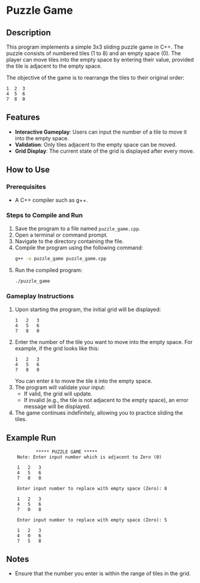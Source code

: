 # Puzzle Game

## Description
This program implements a simple 3x3 sliding puzzle game in C++. The puzzle consists of numbered tiles (1 to 8) and an empty space (0). The player can move tiles into the empty space by entering their value, provided the tile is adjacent to the empty space.

The objective of the game is to rearrange the tiles to their original order:
```
1  2  3
4  5  6
7  8  0
```

## Features
- **Interactive Gameplay**: Users can input the number of a tile to move it into the empty space.
- **Validation**: Only tiles adjacent to the empty space can be moved.
- **Grid Display**: The current state of the grid is displayed after every move.

## How to Use
### Prerequisites
- A C++ compiler such as g++.

### Steps to Compile and Run
1. Save the program to a file named `puzzle_game.cpp`.
2. Open a terminal or command prompt.
3. Navigate to the directory containing the file.
4. Compile the program using the following command:
   ```bash
   g++ -o puzzle_game puzzle_game.cpp
   ```
5. Run the compiled program:
   ```bash
   ./puzzle_game
   ```

### Gameplay Instructions
1. Upon starting the program, the initial grid will be displayed:
   ```
   1   2   3
   4   5   6
   7   8   0
   ```
2. Enter the number of the tile you want to move into the empty space. For example, if the grid looks like this:
   ```
   1   2   3
   4   5   6
   7   8   0
   ```
   You can enter `8` to move the tile `8` into the empty space.
3. The program will validate your input:
   - If valid, the grid will update.
   - If invalid (e.g., the tile is not adjacent to the empty space), an error message will be displayed.
4. The game continues indefinitely, allowing you to practice sliding the tiles.

## Example Run
```
		   ***** PUZZLE GAME *****
	Note: Enter input number which is adjacent to Zero (0)

	1	2	3	
	4	5	6	
	7	8	0	

	Enter input number to replace with empty space (Zero): 8

	1	2	3	
	4	5	6	
	7	0	8	

	Enter input number to replace with empty space (Zero): 5

	1	2	3	
	4	0	6	
	7	5	8	
```

## Notes
- Ensure that the number you enter is within the range of tiles in the grid.



